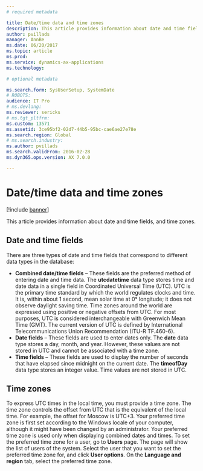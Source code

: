 ```yaml
---
# required metadata

title: Date/time data and time zones
description: This article provides information about date and time fields, and time zones.
author: pvillads
manager: AnnBe
ms.date: 06/20/2017
ms.topic: article
ms.prod: 
ms.service: dynamics-ax-applications
ms.technology: 

# optional metadata

ms.search.form: SysUserSetup, SystemDate
# ROBOTS: 
audience: IT Pro
# ms.devlang: 
ms.reviewer: sericks
# ms.tgt_pltfrm: 
ms.custom: 13571
ms.assetid: 3ce95bf2-02d7-44b5-95bc-cae6ae27e78e
ms.search.region: Global
# ms.search.industry: 
ms.author: pvillads
ms.search.validFrom: 2016-02-28
ms.dyn365.ops.version: AX 7.0.0

---
```


# Date/time data and time zones

[!include [banner](../includes/banner.md)]

This article provides information about date and time fields, and time zones.

## Date and time fields

There are three types of date and time fields that correspond to different data types in the database:

- **Combined date/time fields** – These fields are the preferred method of entering date and time data. The **utcdatetime** data type stores time and date data in a single field in Coordinated Universal Time (UTC). UTC is the primary time standard by which the world regulates clocks and time. It is, within about 1 second, mean solar time at 0° longitude; it does not observe daylight saving time. Time zones around the world are expressed using positive or negative offsets from UTC. For most purposes, UTC is considered interchangeable with Greenwich Mean Time (GMT). The current version of UTC is defined by International Telecommunications Union Recommendation (ITU-R TF.460-6).
- **Date fields** – These fields are used to enter dates only. The **date** data type stores a day, month, and year. However, these values are not stored in UTC and cannot be associated with a time zone.
- **Time fields** – These fields are used to display the number of seconds that have elapsed since midnight on the current date. The **timeofDay** data type stores an integer value. Time values are not stored in UTC.

## Time zones

To express UTC times in the local time, you must provide a time zone. The time zone controls the offset from UTC that is the equivalent of the local time. For example, the offset for Moscow is UTC+3. Your preferred time zone is first set according to the Windows locale of your computer, although it might have been changed by an administrator. Your preferred time zone is used only when displaying combined dates and times. To set the preferred time zone for a user, go to **Users** page. The page will show the list of users of the system. Select the user that you want to set the preferred time zone for, and click **User options**. On the **Language and region** tab, select the preferred time zone.
